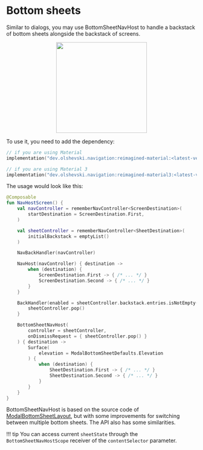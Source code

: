 # Bottom sheets

Similar to dialogs, you may use BottomSheetNavHost to handle a backstack of bottom sheets alongside the backstack of screens.

<p align="center">
    <img width="240" src="https://user-images.githubusercontent.com/5606565/199266283-a4e879fc-29d0-4f80-b86f-1d63118147f0.gif" />
</p>

To use it, you need to add the dependency:

```kotlin
// if you are using Material
implementation("dev.olshevski.navigation:reimagined-material:<latest-version>")

// if you are using Material 3
implementation("dev.olshevski.navigation:reimagined-material3:<latest-version>")
```

The usage would look like this:

```kotlin
@Composable
fun NavHostScreen() {
    val navController = rememberNavController<ScreenDestination>(
        startDestination = ScreenDestination.First,
    )

    val sheetController = rememberNavController<SheetDestination>(
        initialBackstack = emptyList()
    )

    NavBackHandler(navController)

    NavHost(navController) { destination ->
        when (destination) {
            ScreenDestination.First -> { /* ... */ }
            ScreenDestination.Second -> { /* ... */ }
        }
    }

    BackHandler(enabled = sheetController.backstack.entries.isNotEmpty()) {
        sheetController.pop()
    }

    BottomSheetNavHost(
        controller = sheetController,
        onDismissRequest = { sheetController.pop() }
    ) { destination ->
        Surface(
            elevation = ModalBottomSheetDefaults.Elevation
        ) {
            when (destination) {
                SheetDestination.First -> { /* ... */ }
                SheetDestination.Second -> { /* ... */ }
            }
        }
    }
}
```

BottomSheetNavHost is based on the source code of [ModalBottomSheetLayout](https://developer.android.com/reference/kotlin/androidx/compose/material/package-summary#ModalBottomSheetLayout(kotlin.Function1,androidx.compose.ui.Modifier,androidx.compose.material.ModalBottomSheetState,androidx.compose.ui.graphics.Shape,androidx.compose.ui.unit.Dp,androidx.compose.ui.graphics.Color,androidx.compose.ui.graphics.Color,androidx.compose.ui.graphics.Color,kotlin.Function0)), but with some improvements for switching between multiple bottom sheets. The API also has some similarities.

!!! tip
    You can access current `sheetState` through the `BottomSheetNavHostScope` receiver of the `contentSelector` parameter.